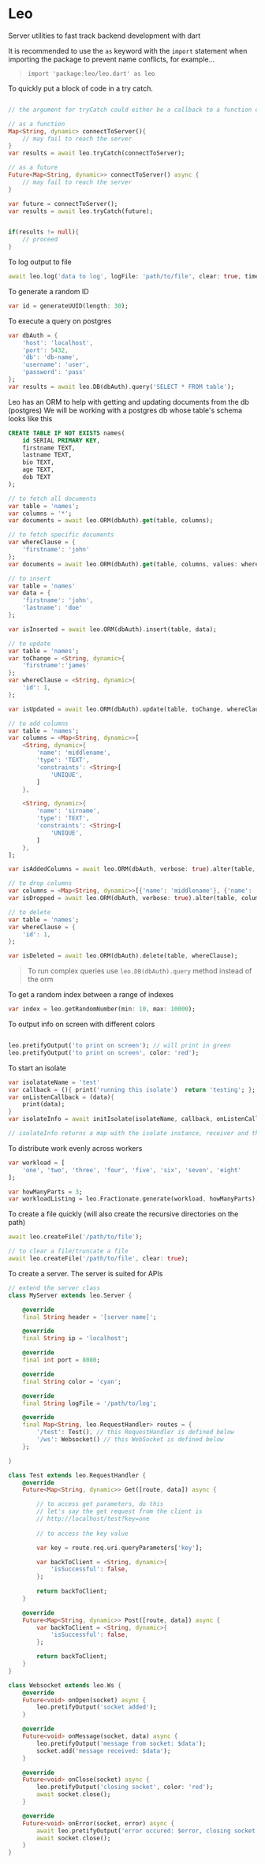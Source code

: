 # Leo

Server utilities to fast track backend development with dart

It is recommended to use the `as` keyword with the `import` statement when importing the package to prevent name conflicts, for example...
> `import 'package:leo/leo.dart' as leo`

To quickly put a block of code in a try catch.
```dart

// the argument for tryCatch could either be a callback to a function or a future

// as a function
Map<String, dynamic> connectToServer(){
	// may fail to reach the server
}
var results = await leo.tryCatch(connectToServer);

// as a future
Future<Map<String, dynamic>> connectToServer() async {
	// may fail to reach the server
}

var future = connectToServer();
var results = await leo.tryCatch(future);


if(results != null){
	// proceed
}

```

To log output to file 
```dart
await leo.log('data to log', logFile: 'path/to/file', clear: true, time: true);
```

To generate a random ID
```dart
var id = generateUUID(length: 30);
```

To execute a query on postgres
```dart
var dbAuth = {
	'host': 'localhost',
	'port': 5432,
	'db': 'db-name',
	'username': 'user',
	'password': 'pass'
};
var results = await leo.DB(dbAuth).query('SELECT * FROM table');
```

Leo has an ORM to help with getting and updating documents from the db (postgres)
We will be working with a postgres db whose table's schema looks like this
```sql
CREATE TABLE IF NOT EXISTS names(
	id SERIAL PRIMARY KEY,
	firstname TEXT,
	lastname TEXT,
	bio TEXT,
	age TEXT,
	dob TEXT
);
```

```dart
// to fetch all documents
var table = 'names';
var columns = '*';
var documents = await leo.ORM(dbAuth).get(table, columns);
```

```dart
// to fetch specific documents
var whereClause = {
	'firstname': 'john'
};
var documents = await leo.ORM(dbAuth).get(table, columns, values: whereClause);
```

```dart
// to insert
var table = 'names'
var data = {
	'firstname': 'john',
	'lastname': 'doe'
};

var isInserted = await leo.ORM(dbAuth).insert(table, data);
```

```dart
// to update
var table = 'names';
var toChange = <String, dynamic>{
	'firstname':'james'
};
var whereClause = <String, dynamic>{
	'id': 1,
};

var isUpdated = await leo.ORM(dbAuth).update(table, toChange, whereClause);
```

```dart
// to add columns
var table = 'names';
var columns = <Map<String, dynamic>>[
	<String, dynamic>{
		'name': 'middlename',
		'type': 'TEXT',
		'constraints': <String>[
			'UNIQUE',
		]
	},

	<String, dynamic>{
		'name': 'sirname',
		'type': 'TEXT',
		'constraints': <String>[
			'UNIQUE',
		]
	},
];

var isAddedColumns = await leo.ORM(dbAuth, verbose: true).alter(table, columns, command: 'ADD');
```

```dart
// to drop columns
var columns = <Map<String, dynamic>>[{'name': 'middlename'}, {'name': 'sirname'}];
var isDropped = await leo.ORM(dbAuth, verbose: true).alter(table, columns, command: 'DROP');
```

```dart
// to delete
var table = 'names';
var whereClause = {
	'id': 1,
};

var isDeleted = await leo.ORM(dbAuth).delete(table, whereClause);
```

>To run complex queries use `leo.DB(dbAuth).query` method instead of the orm

To get a random index between a range of indexes
```dart
var index = leo.getRandomNumber(min: 10, max: 10000);
```

To output info on screen with different colors
```dart

leo.pretifyOutput('to print on screen'); // will print in green
leo.pretifyOutput('to print on screen', color: 'red');
```

To start an isolate
```dart
var isolatateName = 'test'
var callback = (){ print('running this isolate')  return 'testing'; };
var onListenCallback = (data){
	print(data);
}
var isolateInfo = await initIsolate(isolateName, callback, onListenCallback: onListenCallback, verbose: true);

// isolateInfo returns a map with the isolate instance, receiver and the sendPort
```

To distribute work evenly across workers
```dart
var workload = [
	'one', 'two', 'three', 'four', 'five', 'six', 'seven', 'eight'
];

var howManyParts = 3;
var workloadListing = leo.Fractionate.generate(workload, howManyParts);
```

To create a file quickly (will also create the recursive directories on the path)
```dart
await leo.createFile('/path/to/file');

// to clear a file/truncate a file
await leo.createFile('/path/to/file', clear: true);
```

To create a server.
The server is suited for APIs

```dart
// extend the server class
class MyServer extends leo.Server {

	@override
	final String header = '[server name]';

	@override
	final String ip = 'localhost';

	@override
	final int port = 8080;

	@override
	final String color = 'cyan';

	@override
	final String logFile = '/path/to/log';

	@override
	final Map<String, leo.RequestHandler> routes = {
		'/test': Test(), // this RequestHandler is defined below
		'/ws': Websocket() // this WebSocket is defined below
	};

}

class Test extends leo.RequestHandler {
	@override
	Future<Map<String, dynamic>> Get([route, data]) async {

		// to access get parameters, do this
		// let's say the get request from the client is
		// http://localhost/test?key=one
		
		// to access the key value

		var key = route.req.uri.queryParameters['key'];

		var backToClient = <String, dynamic>{
			'isSuccessful': false,
		};
		
		return backToClient;
	}

	@override
	Future<Map<String, dynamic>> Post([route, data]) async {
		var backToClient = <String, dynamic>{
			'isSuccessful': false,
		};

		return backToClient;
	}
}

class Websocket extends leo.Ws {
	@override
	Future<void> onOpen(socket) async {
		leo.pretifyOutput('socket added');
	}

	@override
	Future<void> onMessage(socket, data) async {
		leo.pretifyOutput('message from socket: $data');
		socket.add('message received: $data');
	}

	@override
	Future<void> onClose(socket) async {
		leo.pretifyOutput('closing socket', color: 'red');
		await socket.close();
	}

	@override
	Future<void> onError(socket, error) async {
		await leo.pretifyOutput('error occured: $error, closing socket....', color: 'red');
		await socket.close();
	}
}
```
